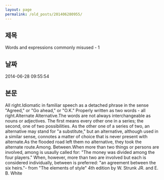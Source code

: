 ```yaml
---
layout: page
permalink: /old_posts/201406280955/
---
```


## 제목
Words and expressions commonly misused - 1

## 날짜
2014-06-28 09:55:54

## 본문
All right.Idiomatic in familiar speech as a detached phrase in the sense "Agreed," or "Go ahead," or "O.K." Properly written as two words - all right.Alternate Alternative.The words are not always interchangeable as nouns or adjectives. The first means every other one in a series; the second, one of two possibilities. As the other one of a series of two, an alternative may stand for "a substitute," but an alternative, although used in a similar sense, connotes a matter of choice that is never present with alternate.As the flooded road left them no alternative, they took the alternate route.Among. Between.When more than two things or persons are involved, among is usaully called for: "The money was divided among the four players." When, however, more than two are involved but each is considered individually, between is preferred: "an agreement between the six heirs."- from "The elements of style" 4th edition by W. Strunk JR. and E. B. White